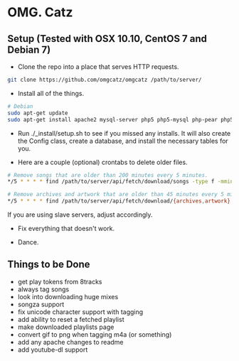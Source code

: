OMG. Catz
=========

Setup (Tested with OSX 10.10, CentOS 7 and Debian 7)
----------------------------------------------------

* Clone the repo into a place that serves HTTP requests.

```bash
git clone https://github.com/omgcatz/omgcatz /path/to/server/
```

* Install all of the things.

```bash
# Debian
sudo apt-get update
sudo apt-get install apache2 mysql-server php5 php5-mysql php-pear php5-curl curl eyeD3 atomicparsley zip file
```

* Run ./_install/setup.sh to see if you missed any installs. It will also create the Config class, create a database, and install the necessary tables for you.

* Here are a couple (optional) crontabs to delete older files.

```bash
# Remove songs that are older than 200 minutes every 5 minutes.
*/5 * * * * find /path/to/server/api/fetch/download/songs -type f -mmin +200 -delete

# Remove archives and artwork that are older than 45 minutes every 5 minutes.
*/5 * * * * find /path/to/server/api/fetch/download/{archives,artwork} -type f -mmin +45 -delete
```
If you are using slave servers, adjust accordingly.

* Fix everything that doesn't work.

* Dance.

Things to be Done
-----------------

* get play tokens from 8tracks
* always tag songs
* look into downloading huge mixes
* songza support
* fix unicode character support with tagging
* add ability to reset a fetched playlist
* make downloaded playlists page
* convert gif to png when tagging m4a (or something)
* add any apache changes to readme
* add youtube-dl support
